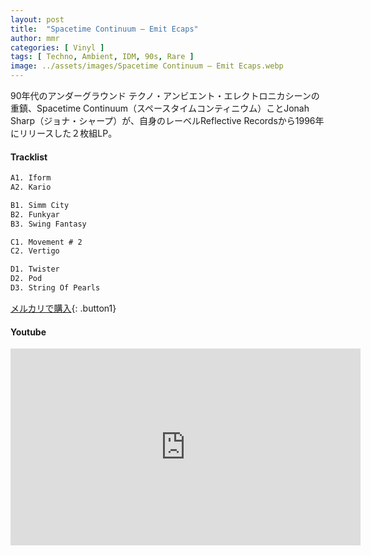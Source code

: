 ```yaml
---
layout: post
title:  "Spacetime Continuum – Emit Ecaps"
author: mmr
categories: [ Vinyl ]
tags: [ Techno, Ambient, IDM, 90s, Rare ]
image: ../assets/images/Spacetime Continuum – Emit Ecaps.webp
---
```


90年代のアンダーグラウンド テクノ・アンビエント・エレクトロニカシーンの重鎮、Spacetime Continuum（スペースタイムコンティニウム）ことJonah Sharp（ジョナ・シャープ）が、自身のレーベルReflective Recordsから1996年にリリースした２枚組LP。

#### Tracklist
```md
A1. Iform
A2. Kario

B1. Simm City
B2. Funkyar
B3. Swing Fantasy

C1. Movement # 2
C2. Vertigo

D1. Twister
D2. Pod
D3. String Of Pearls
```

[メルカリで購入](https://jp.mercari.com/item/m12946322168?afid=6142608987){: .button1}

#### Youtube 
<iframe width="560" height="315" src="https://www.youtube.com/embed/_69PL9KICkg?si=-VOGEEm7Sc0AnL9U" title="YouTube video player" frameborder="0" allow="accelerometer; autoplay; clipboard-write; encrypted-media; gyroscope; picture-in-picture; web-share" referrerpolicy="strict-origin-when-cross-origin" allowfullscreen></iframe>